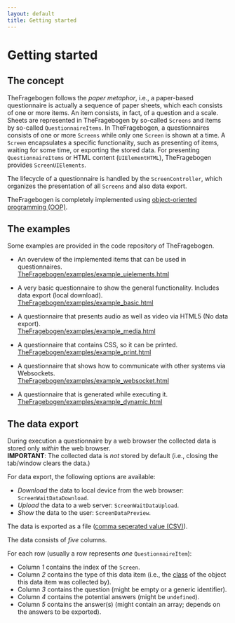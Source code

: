 ```yaml
---
layout: default
title: Getting started
---
```


Getting started
===

The concept
---

TheFragebogen follows the _paper metaphor_, i.e., a paper-based questionnaire is actually a sequence of paper sheets, which each consists of one or more items.
An item consists, in fact, of a question and a scale.
Sheets are represented in TheFragebogen by so-called `Screens` and items by so-called `QuestionnaireItems`.
In TheFragebogen, a questionnaires consists of one or more `Screens` while only one `Screen` is shown at a time.
A `Screen` encapsulates a specific functionality, such as presenting of items, waiting for some time, or exporting the stored data.
For presenting `QuestionnaireItems` or HTML content (`UIElementHTML`), TheFragebogen provides `ScreenUIElements`.

The lifecycle of a questionnaire is handled by the `ScreenController`, which organizes the presentation of all `Screens` and also data export.

TheFragebogen is completely implemented using [object-oriented programming (OOP)](https://en.wikipedia.org/wiki/Object-oriented_programming).

The examples
---

Some examples are provided in the code repository of TheFragebogen.  

* An overview of the implemented items that can be used in questionnaires.  
[TheFragebogen/examples/example_uielements.html](https://github.com/TheFragebogen/TheFragebogen/blob/master/examples/example_uielements.html)  

* A very basic questionnaire to show the general functionality. Includes data export (local download).  
[TheFragebogen/examples/example_basic.html](https://github.com/TheFragebogen/TheFragebogen/blob/master/examples/example_basic.html)  

* A questionnaire that presents audio as well as video via HTML5 (No data export).  
[TheFragebogen/examples/example_media.html](https://github.com/TheFragebogen/TheFragebogen/blob/master/examples/example_media.html)  

* A questionnaire that contains CSS, so it can be printed.  
[TheFragebogen/examples/example_print.html](https://github.com/TheFragebogen/TheFragebogen/blob/master/examples/example_print.html)  

* A questionnaire that shows how to communicate with other systems via Websockets.  
[TheFragebogen/examples/example_websocket.html](https://github.com/TheFragebogen/TheFragebogen/blob/master/examples/example_websockets.html)  

* A questionnaire that is generated while executing it.  
[TheFragebogen/examples/example_dynamic.html](https://github.com/TheFragebogen/TheFragebogen/blob/master/examples/example_dynamic.html)  

The data export
---

During execution a questionnaire by a web browser the collected data is stored only _within_ the web browser.  
__IMPORTANT__: The collected data is _not_ stored by default (i.e., closing the tab/window clears the data.)

For data export, the following options are available:

* _Download_ the data to local device from the web browser: `ScreenWaitDataDownload`.
* _Upload_ the data to a web server: `ScreenWaitDataUpload`.
* _Show_ the data to the user: `ScreenDataPreview`.

The data is exported as a file ([comma seperated value (CSV)](http://en.wikipedia.org/wiki/CSV)).

The data consists of _five_ columns.

For each row (usually a row represents _one_ `QuestionnaireItem`):

* Column _1_ contains the index of the `Screen`.
* Column _2_ contains the type of this data item (i.e., the [class](https://en.wikipedia.org/wiki/Class_(computer_programming)) of the object this data item was collected by).
* Column _3_ contains the question (might be empty or a generic identifier).
* Column _4_ contains the potential answers (might be `undefined`).
* Column _5_ contains the answer(s) (might contain an array; depends on the answers to be exported).
